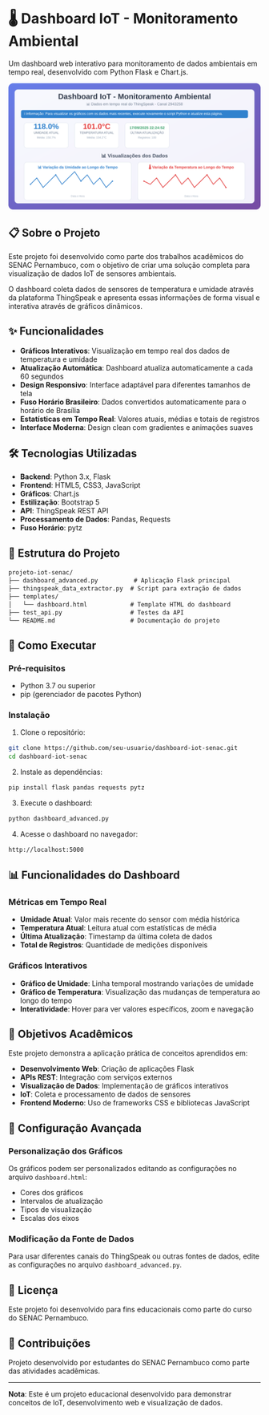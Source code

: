# 🌡️ Dashboard IoT - Monitoramento Ambiental

Um dashboard web interativo para monitoramento de dados ambientais em tempo real, desenvolvido com Python Flask e Chart.js.

![Dashboard Preview](dashboard-preview.svg)

## 📋 Sobre o Projeto

Este projeto foi desenvolvido como parte dos trabalhos acadêmicos do SENAC Pernambuco, com o objetivo de criar uma solução completa para visualização de dados IoT de sensores ambientais.

O dashboard coleta dados de sensores de temperatura e umidade através da plataforma ThingSpeak e apresenta essas informações de forma visual e interativa através de gráficos dinâmicos.

## ✨ Funcionalidades

-  **Gráficos Interativos**: Visualização em tempo real dos dados de temperatura e umidade
-  **Atualização Automática**: Dashboard atualiza automaticamente a cada 60 segundos
-  **Design Responsivo**: Interface adaptável para diferentes tamanhos de tela
-  **Fuso Horário Brasileiro**: Dados convertidos automaticamente para o horário de Brasília
-  **Estatísticas em Tempo Real**: Valores atuais, médias e totais de registros
-  **Interface Moderna**: Design clean com gradientes e animações suaves

## 🛠️ Tecnologias Utilizadas

- **Backend**: Python 3.x, Flask
- **Frontend**: HTML5, CSS3, JavaScript
- **Gráficos**: Chart.js
- **Estilização**: Bootstrap 5
- **API**: ThingSpeak REST API
- **Processamento de Dados**: Pandas, Requests
- **Fuso Horário**: pytz

## 📁 Estrutura do Projeto

```
projeto-iot-senac/
├── dashboard_advanced.py          # Aplicação Flask principal
├── thingspeak_data_extractor.py  # Script para extração de dados
├── templates/
│   └── dashboard.html            # Template HTML do dashboard
├── test_api.py                   # Testes da API
└── README.md                     # Documentação do projeto
```

## 🚀 Como Executar

### Pré-requisitos

- Python 3.7 ou superior
- pip (gerenciador de pacotes Python)

### Instalação

1. Clone o repositório:
```bash
git clone https://github.com/seu-usuario/dashboard-iot-senac.git
cd dashboard-iot-senac
```

2. Instale as dependências:
```bash
pip install flask pandas requests pytz
```

3. Execute o dashboard:
```bash
python dashboard_advanced.py
```

4. Acesse o dashboard no navegador:
```
http://localhost:5000
```

## 📊 Funcionalidades do Dashboard

### Métricas em Tempo Real
- **Umidade Atual**: Valor mais recente do sensor com média histórica
- **Temperatura Atual**: Leitura atual com estatísticas de média
- **Última Atualização**: Timestamp da última coleta de dados
- **Total de Registros**: Quantidade de medições disponíveis

### Gráficos Interativos
- **Gráfico de Umidade**: Linha temporal mostrando variações de umidade
- **Gráfico de Temperatura**: Visualização das mudanças de temperatura ao longo do tempo
- **Interatividade**: Hover para ver valores específicos, zoom e navegação

## 🎯 Objetivos Acadêmicos

Este projeto demonstra a aplicação prática de conceitos aprendidos em:

- **Desenvolvimento Web**: Criação de aplicações Flask
- **APIs REST**: Integração com serviços externos
- **Visualização de Dados**: Implementação de gráficos interativos
- **IoT**: Coleta e processamento de dados de sensores
- **Frontend Moderno**: Uso de frameworks CSS e bibliotecas JavaScript

## 🔧 Configuração Avançada

### Personalização dos Gráficos
Os gráficos podem ser personalizados editando as configurações no arquivo `dashboard.html`:
- Cores dos gráficos
- Intervalos de atualização
- Tipos de visualização
- Escalas dos eixos

### Modificação da Fonte de Dados
Para usar diferentes canais do ThingSpeak ou outras fontes de dados, edite as configurações no arquivo `dashboard_advanced.py`.

## 📝 Licença

Este projeto foi desenvolvido para fins educacionais como parte do curso do SENAC Pernambuco.

## 👥 Contribuições

Projeto desenvolvido por estudantes do SENAC Pernambuco como parte das atividades acadêmicas.

---

**Nota**: Este é um projeto educacional desenvolvido para demonstrar conceitos de IoT, desenvolvimento web e visualização de dados.
